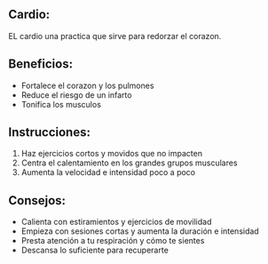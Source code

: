 ## Cardio:

EL cardio una practica que sirve para redorzar el corazon.

## Beneficios:

- Fortalece el corazon y los pulmones
- Reduce el riesgo de un infarto
- Tonifica los musculos

## Instrucciones:

1. Haz ejercicios cortos y movidos que no impacten
2. Centra el calentamiento en los grandes grupos musculares
3. Aumenta la velocidad e intensidad poco a poco

## Consejos:

- Calienta con estiramientos y ejercicios de movilidad
- Empieza con sesiones cortas y aumenta la duración e intensidad
- Presta atención a tu respiración y cómo te sientes
- Descansa lo suficiente para recuperarte

